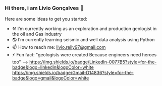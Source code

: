### Hi there, i am Lívio Gonçalves 👋


Here are some ideas to get you started:

- ⚒️ I’m currently working as an exploration and production geologist in the oil and Gas industry
- 🌎 I’m currently learning seismic and well data analysis using Python
- 📫 How to reach me: livio.reily97@gmail.com
- ⚡ Fun fact: "geologists were created Because engineers need heroes too"
-->
	https://img.shields.io/badge/LinkedIn-0077B5?style=for-the-badge&logo=linkedin&logoColor=white
  https://img.shields.io/badge/Gmail-D14836?style=for-the-badge&logo=gmail&logoColor=white
